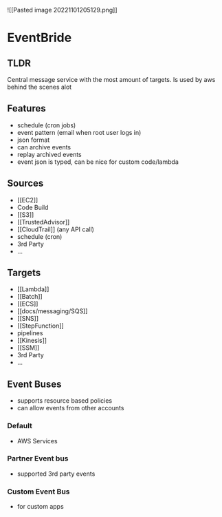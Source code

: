 ![[Pasted image 20221101205129.png]]
# EventBride

## TLDR
Central message service with the most amount of targets. Is used by aws behind the scenes alot

## Features
- schedule (cron jobs)
- event pattern (email when root user logs in)
- json format
- can archive events
- replay archived events
- event json is typed, can be nice for custom code/lambda

## Sources
- [[EC2]]
- Code Build
- [[S3]]
- [[TrustedAdvisor]]
- [[CloudTrail]] (any API call)
- schedule (cron)
- 3rd Party
- ...

## Targets
- [[Lambda]]
- [[Batch]]
- [[ECS]]
- [[docs/messaging/SQS]]
- [[SNS]]
- [[StepFunction]]
- pipelines
- [[Kinesis]]
- [[SSM]]
- 3rd Party
- ...
## Event Buses
- supports resource based policies
- can allow events from other accounts

### Default
- AWS Services

### Partner Event bus
- supported 3rd party events

### Custom Event Bus
- for custom apps
